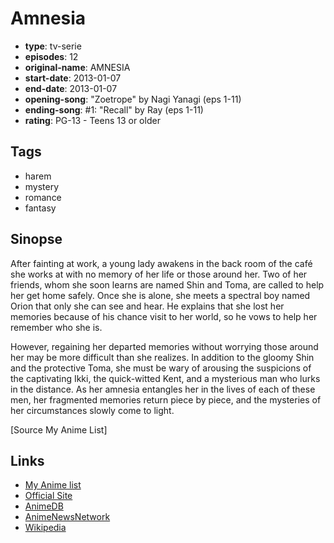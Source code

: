 # Amnesia

-   **type**: tv-serie
-   **episodes**: 12
-   **original-name**: AMNESIA
-   **start-date**: 2013-01-07
-   **end-date**: 2013-01-07
-   **opening-song**: "Zoetrope" by Nagi Yanagi (eps 1-11)
-   **ending-song**: #1: "Recall" by Ray (eps 1-11)
-   **rating**: PG-13 - Teens 13 or older

## Tags

-   harem
-   mystery
-   romance
-   fantasy

## Sinopse

After fainting at work, a young lady awakens in the back room of the café she works at with no memory of her life or those around her. Two of her friends, whom she soon learns are named Shin and Toma, are called to help her get home safely. Once she is alone, she meets a spectral boy named Orion that only she can see and hear. He explains that she lost her memories because of his chance visit to her world, so he vows to help her remember who she is.

However, regaining her departed memories without worrying those around her may be more difficult than she realizes. In addition to the gloomy Shin and the protective Toma, she must be wary of arousing the suspicions of the captivating Ikki, the quick-witted Kent, and a mysterious man who lurks in the distance. As her amnesia entangles her in the lives of each of these men, her fragmented memories return piece by piece, and the mysteries of her circumstances slowly come to light.

[Source My Anime List]

## Links

-   [My Anime list](https://myanimelist.net/anime/15085/Amnesia)
-   [Official Site](http://www.anime-amnesia.com/)
-   [AnimeDB](http://anidb.info/perl-bin/animedb.pl?show=anime&aid=9358)
-   [AnimeNewsNetwork](http://www.animenewsnetwork.com/encyclopedia/anime.php?id=14811)
-   [Wikipedia](<https://en.wikipedia.org/wiki/Amnesia_(2011_video_game)#Anime>)
